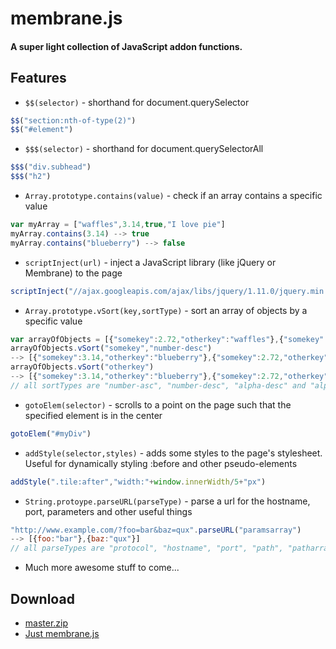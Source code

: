 # membrane.js

#### A super light collection of JavaScript addon functions.

## Features

+ `$$(selector)` - shorthand for document.querySelector
```javascript
$$("section:nth-of-type(2)")
$$("#element")
```

+ `$$$(selector)` - shorthand for document.querySelectorAll
```javascript
$$$("div.subhead")
$$$("h2")
```

+ `Array.prototype.contains(value)` - check if an array contains a specific value
```javascript
var myArray = ["waffles",3.14,true,"I love pie"]
myArray.contains(3.14) --> true
myArray.contains("blueberry") --> false
```

+ `scriptInject(url)` - inject a JavaScript library (like jQuery or Membrane) to the page
```javascript
scriptInject("//ajax.googleapis.com/ajax/libs/jquery/1.11.0/jquery.min.js")
```

+ `Array.prototype.vSort(key,sortType)` - sort an array of objects by a specific value
```javascript
var arrayOfObjects = [{"somekey":2.72,"otherkey":"waffles"},{"somekey":3.14,"otherkey":"blueberry"}]
arrayOfObjects.vSort("somekey","number-desc")
--> [{"somekey":3.14,"otherkey":"blueberry"},{"somekey":2.72,"otherkey":"waffles"}]
arrayOfObjects.vSort("otherkey")
--> [{"somekey":3.14,"otherkey":"blueberry"},{"somekey":2.72,"otherkey":"waffles"}]
// all sortTypes are "number-asc", "number-desc", "alpha-desc" and "alpha-asc". defaults to "alpha-asc"
```

+ `gotoElem(selector)` - scrolls to a point on the page such that the specified element is in the center
```javascript
gotoElem("#myDiv")
```

+ `addStyle(selector,styles)` - adds some styles to the page's stylesheet. Useful for dynamically styling :before and other pseudo-elements
```javascript
addStyle(".tile:after","width:"+window.innerWidth/5+"px")
```

+ `String.protoype.parseURL(parseType)` - parse a url for the hostname, port, parameters and other useful things
```javascript
"http://www.example.com/?foo=bar&baz=qux".parseURL("paramsarray")
--> [{foo:"bar"},{baz:"qux"}]
// all parseTypes are "protocol", "hostname", "port", "path", "patharray", "params", "paramsarray", "hash", "host"
```

+ Much more awesome stuff to come...

## Download
+ [master.zip](https://github.com/z-------------/membrane.js/archive/master.zip)
+ [Just membrane.js](https://raw.githubusercontent.com/z-------------/membrane.js/master/membrane.js)
